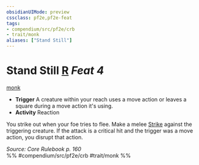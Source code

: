 ```yaml
---
obsidianUIMode: preview
cssclass: pf2e,pf2e-feat
tags:
- compendium/src/pf2e/crb
- trait/monk
aliases: ["Stand Still"]
---
```

# Stand Still  [R](/rules/core-rulebook/chapter-9-playing-the-game.md#Actions "Reaction") *Feat 4*  
[monk](/rules/traits/monk.md)  

- **Trigger** A creature within your reach uses a move action or leaves a square during a move action it's using.
- **Activity** Reaction

You strike out when your foe tries to flee. Make a melee [Strike](/rules/actions/strike.md) against the triggering creature. If the attack is a critical hit and the trigger was a move action, you disrupt that action.

*Source: Core Rulebook p. 160*  
%% #compendium/src/pf2e/crb #trait/monk %%